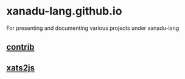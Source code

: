 # xanadu-lang.github.io
For presenting and documenting various projects under xanadu-lang

## [contrib](./contrib)
## [xats2js](./xats2js)